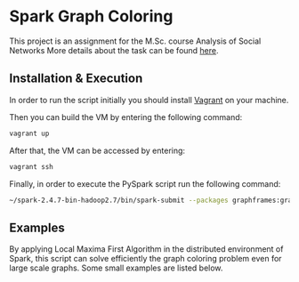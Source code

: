 # Spark Graph Coloring

This project is an assignment for the M.Sc. course Analysis of Social Networks
More details about the task can be found [here]().

## Installation & Execution

In order to run the script initially you should install [Vagrant](https://www.vagrantup.com/docs/installation) on your machine.

Then you can build the VM by entering the following command:

```bash
vagrant up
```

After that, the VM can be accessed by entering:

```bash
vagrant ssh
```

Finally, in order to execute the PySpark script run the following command:

```bash
~/spark-2.4.7-bin-hadoop2.7/bin/spark-submit --packages graphframes:graphframes:0.7.0-spark2.3-s_2.11  /vagrant/graph_coloring.py
```

## Examples

By applying Local Maxima First Algorithm in the distributed environment of Spark, this script can solve efficiently the
graph coloring problem even for large scale graphs. Some small examples are listed below.
